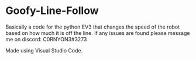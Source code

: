 # Goofy-Line-Follow
Basically a code for the python EV3 that changes the speed of the robot based on how much it is off the line.
If any issues are found please message me on discord: C0RNYON3#3273

Made using Visual Studio Code.
